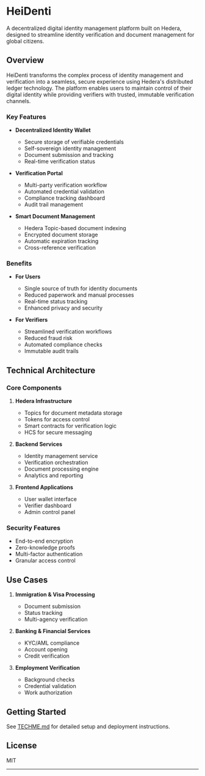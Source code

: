 # HeiDenti

A decentralized digital identity management platform built on Hedera, designed to streamline identity verification and document management for global citizens.

## Overview

HeiDenti transforms the complex process of identity management and verification into a seamless, secure experience using Hedera's distributed ledger technology. The platform enables users to maintain control of their digital identity while providing verifiers with trusted, immutable verification channels.

### Key Features

- **Decentralized Identity Wallet**
  - Secure storage of verifiable credentials
  - Self-sovereign identity management
  - Document submission and tracking
  - Real-time verification status

- **Verification Portal**
  - Multi-party verification workflow
  - Automated credential validation
  - Compliance tracking dashboard
  - Audit trail management

- **Smart Document Management**
  - Hedera Topic-based document indexing
  - Encrypted document storage
  - Automatic expiration tracking
  - Cross-reference verification

### Benefits

- **For Users**
  - Single source of truth for identity documents
  - Reduced paperwork and manual processes
  - Real-time status tracking
  - Enhanced privacy and security

- **For Verifiers**
  - Streamlined verification workflows
  - Reduced fraud risk
  - Automated compliance checks
  - Immutable audit trails

## Technical Architecture

### Core Components

1. **Hedera Infrastructure**
   - Topics for document metadata storage
   - Tokens for access control
   - Smart contracts for verification logic
   - HCS for secure messaging

2. **Backend Services**
   - Identity management service
   - Verification orchestration
   - Document processing engine
   - Analytics and reporting

3. **Frontend Applications**
   - User wallet interface
   - Verifier dashboard
   - Admin control panel

### Security Features

- End-to-end encryption
- Zero-knowledge proofs
- Multi-factor authentication
- Granular access control

## Use Cases

1. **Immigration & Visa Processing**
   - Document submission
   - Status tracking
   - Multi-agency verification

2. **Banking & Financial Services**
   - KYC/AML compliance
   - Account opening
   - Credit verification

3. **Employment Verification**
   - Background checks
   - Credential validation
   - Work authorization

## Getting Started

See [TECHME.md](./TECHME.md) for detailed setup and deployment instructions.

## License

MIT

---
